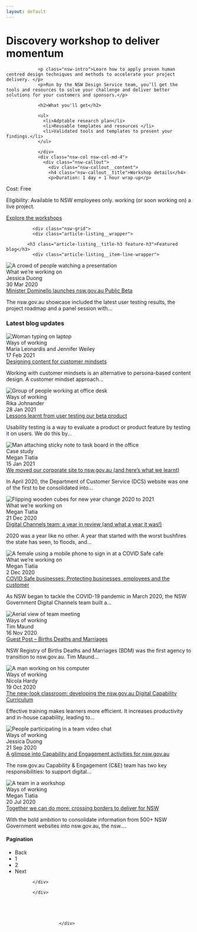 ```yaml
---
layout: default
---
```


<div class="nsw-grid">
              <div class="nsw-row nsw-m-bottom-sm">
						    <div class="nsw-col">
                      <h1>Discovery workshop to deliver momentum</h1>
                </div>
						  </div>
              <div class="nsw-row nsw-m-bottom-sm">
						    <div class="nsw-col nsw-col-md-8">

                <p class="nsw-intro">Learn how to apply proven human centred design techniques and methods to accelerate your project delivery. </p>
                <p>Run by the NSW Design Service team, you’ll get the tools and resources to solve your challenge and deliver better solutions for your customers and sponsors.</p>

                <h2>What you'll get</h2>

                <ul>
                  <li>Adptable research plan</li>
                  <li>Reusable templates and resources </li>
                  <li>Validated tools and templates to present your findings.</li>
                </ul>

                </div>
                <div class="nsw-col nsw-col-md-4">
                  <div class="nsw-callout">
                    <div class="nsw-callout__content">
                    <h4 class="nsw-callout__title">Workshop details</h4>
                    <p>Duration: 1 day + 1 hour wrap-up</p>
<p>Cost: Free</p>
<p>Eligibility: Available to NSW employees only. working (or soon working on) a live project.</p>
<p><a href="#" class="nsw-text-link">Explore the workshops</a></p>
                  </div>
                  </div>
                </div>
						  </div>
              <div class="nsw-row">

              <div class="nsw-grid">
              <div class="article-listing__wrapper">
<div class="article-listing__cards">

            <h3 class="article-listing__title-h3 feature-h3">Featured blog</h3>
              <div class="article-listing__item-line-wrapper">
  <div class="views-row">
  <div class="views-field views-field-card-image">          <div class="field-content">

<picture>
      <source srcset="/sites/default/files/styles/card_full_lg_x1/public/2020-10/Minister-Dominello-presenting.jpg?h=ee11da7d&amp;itok=_ciBJQE_ 1x, /sites/default/files/styles/card_full_lg_x2/public/2020-10/Minister-Dominello-presenting.jpg?h=ee11da7d&amp;itok=PZTJbXZC 2x" media="(min-width: 1280px)" type="image/jpeg">
  <source srcset="/sites/default/files/styles/card_full_md_x1/public/2020-10/Minister-Dominello-presenting.jpg?h=ee11da7d&amp;itok=a3hfIcXZ 1x, /sites/default/files/styles/card_full_md_x2/public/2020-10/Minister-Dominello-presenting.jpg?h=ee11da7d&amp;itok=0uPIRdMk 2x" media="(min-width: 768px)" type="image/jpeg">
  <source srcset="/sites/default/files/styles/card_x1/public/2020-10/Minister-Dominello-presenting.jpg?h=ee11da7d&amp;itok=GN3SlwGI 1x, /sites/default/files/styles/card_x2/public/2020-10/Minister-Dominello-presenting.jpg?h=ee11da7d&amp;itok=6TNNmqWI 2x" type="image/jpeg">
      <img class="card-full__image" src="/sites/default/files/styles/card_x1/public/2020-10/Minister-Dominello-presenting.jpg?h=ee11da7d&amp;itok=GN3SlwGI" alt="A crowd of people watching a presentation" typeof="foaf:Image">

</picture>




</div>
</div>                  <div class="detail-wrapper">
<div class="views-field views-field-field-article-category">          <div class="field-content">What we’re working on</div>
</div>            <div class="views-field views-field-field-article-author">          <div class="field-content">Jessica Duong</div>
</div>            <div class="views-field views-field-field-article-date">          <div class="field-content">30 Mar 2020</div>
</div>            <div class="views-field views-field-title">          <span class="field-content"><a href="/consolidation/blog/minister-dominello-launches-nswgovau-public-beta" hreflang="en">Minister Dominello launches nsw.gov.au Public Beta</a></span>
</div>            <div class="views-field views-field-field-deck">          <div class="field-content"><p>The nsw.gov.au showcase included the latest user testing results, the project roadmap and a panel session with…</p></div>
</div>          </div>

</div>
  </div>
            <h3 class="article-listing__title-h3">Latest blog updates</h3>
  <div class="views-row">
<div class="views-field views-field-card-image">          <div class="field-content">

<picture>
      <source srcset="/sites/default/files/styles/card_full_lg_x1/public/2020-12/Woman-typing-on-laptop.jpg?h=9d96f97f&amp;itok=owGHiC-e 1x, /sites/default/files/styles/card_full_lg_x2/public/2020-12/Woman-typing-on-laptop.jpg?h=9d96f97f&amp;itok=hKsWWAsI 2x" media="(min-width: 1280px)" type="image/jpeg">
  <source srcset="/sites/default/files/styles/card_full_md_x1/public/2020-12/Woman-typing-on-laptop.jpg?h=9d96f97f&amp;itok=pWSBZpy5 1x, /sites/default/files/styles/card_full_md_x2/public/2020-12/Woman-typing-on-laptop.jpg?h=9d96f97f&amp;itok=0EOz2TR4 2x" media="(min-width: 768px)" type="image/jpeg">
  <source srcset="/sites/default/files/styles/card_x1/public/2020-12/Woman-typing-on-laptop.jpg?h=9d96f97f&amp;itok=99Pa97BB 1x, /sites/default/files/styles/card_x2/public/2020-12/Woman-typing-on-laptop.jpg?h=9d96f97f&amp;itok=ZmkK7xrg 2x" type="image/jpeg">
      <img class="card-full__image" src="/sites/default/files/styles/card_x1/public/2020-12/Woman-typing-on-laptop.jpg?h=9d96f97f&amp;itok=99Pa97BB" alt="Woman typing on laptop" typeof="foaf:Image">

</picture>




</div>
</div>                  <div class="detail-wrapper">
<div class="views-field views-field-field-article-category">          <div class="field-content">Ways of working</div>
</div>            <div class="views-field views-field-field-article-author">          <div class="field-content">Maria Leonardis and Jennifer Weiley</div>
</div>            <div class="views-field views-field-field-article-date">          <div class="field-content">17 Feb 2021</div>
</div>            <div class="views-field views-field-title">          <span class="field-content"><a href="/consolidation/blog/designing-content-for-customer-mindsets" hreflang="en">Designing content for customer mindsets</a></span>
</div>            <div class="views-field views-field-field-deck">          <div class="field-content"><p>Working with customer mindsets is an alternative to persona-based content design. A customer mindset approach…</p></div>
</div>          </div>

</div>
                <div class="views-row">
<div class="views-field views-field-card-image">          <div class="field-content">

<picture>
      <source srcset="/sites/default/files/styles/card_full_lg_x1/public/2020-12/Group-of-people-working-at-office-desk.jpg?h=9d96f97f&amp;itok=Q9XHAoBq 1x, /sites/default/files/styles/card_full_lg_x2/public/2020-12/Group-of-people-working-at-office-desk.jpg?h=9d96f97f&amp;itok=tmm8tyzk 2x" media="(min-width: 1280px)" type="image/jpeg">
  <source srcset="/sites/default/files/styles/card_full_md_x1/public/2020-12/Group-of-people-working-at-office-desk.jpg?h=9d96f97f&amp;itok=c4b158Hz 1x, /sites/default/files/styles/card_full_md_x2/public/2020-12/Group-of-people-working-at-office-desk.jpg?h=9d96f97f&amp;itok=xTP6TXv7 2x" media="(min-width: 768px)" type="image/jpeg">
  <source srcset="/sites/default/files/styles/card_x1/public/2020-12/Group-of-people-working-at-office-desk.jpg?h=9d96f97f&amp;itok=8nDOEQ2B 1x, /sites/default/files/styles/card_x2/public/2020-12/Group-of-people-working-at-office-desk.jpg?h=9d96f97f&amp;itok=ESEarhxg 2x" type="image/jpeg">
      <img class="card-full__image" src="/sites/default/files/styles/card_x1/public/2020-12/Group-of-people-working-at-office-desk.jpg?h=9d96f97f&amp;itok=8nDOEQ2B" alt="Group of people working at office desk" typeof="foaf:Image">

</picture>




</div>
</div>                  <div class="detail-wrapper">
<div class="views-field views-field-field-article-category">          <div class="field-content">Ways of working</div>
</div>            <div class="views-field views-field-field-article-author">          <div class="field-content">Rika Johnander</div>
</div>            <div class="views-field views-field-field-article-date">          <div class="field-content">28 Jan 2021</div>
</div>            <div class="views-field views-field-title">          <span class="field-content"><a href="/consolidation/blog/lessons-learnt-from-user-testing-our-beta-product" hreflang="en">Lessons learnt from user testing our beta product</a></span>
</div>            <div class="views-field views-field-field-deck">          <div class="field-content"><p>Usability testing is a way to evaluate a product or product feature by testing it on users. We do this by…</p></div>
</div>          </div>

</div>
                <div class="views-row">
<div class="views-field views-field-card-image">          <div class="field-content">

<picture>
      <source srcset="/sites/default/files/styles/card_full_lg_x1/public/2020-12/Man-attaching-sticky-note-to-task-board-in-the-office.jpg?h=9d96f97f&amp;itok=J00LwmMl 1x, /sites/default/files/styles/card_full_lg_x2/public/2020-12/Man-attaching-sticky-note-to-task-board-in-the-office.jpg?h=9d96f97f&amp;itok=66MJIa03 2x" media="(min-width: 1280px)" type="image/jpeg">
  <source srcset="/sites/default/files/styles/card_full_md_x1/public/2020-12/Man-attaching-sticky-note-to-task-board-in-the-office.jpg?h=9d96f97f&amp;itok=kwhXn-nZ 1x, /sites/default/files/styles/card_full_md_x2/public/2020-12/Man-attaching-sticky-note-to-task-board-in-the-office.jpg?h=9d96f97f&amp;itok=MuduTmbQ 2x" media="(min-width: 768px)" type="image/jpeg">
  <source srcset="/sites/default/files/styles/card_x1/public/2020-12/Man-attaching-sticky-note-to-task-board-in-the-office.jpg?h=9d96f97f&amp;itok=9NGtieir 1x, /sites/default/files/styles/card_x2/public/2020-12/Man-attaching-sticky-note-to-task-board-in-the-office.jpg?h=9d96f97f&amp;itok=o5qEEThy 2x" type="image/jpeg">
      <img class="card-full__image" src="/sites/default/files/styles/card_x1/public/2020-12/Man-attaching-sticky-note-to-task-board-in-the-office.jpg?h=9d96f97f&amp;itok=9NGtieir" alt="Man attaching sticky note to task board in the office" typeof="foaf:Image">

</picture>




</div>
</div>                  <div class="detail-wrapper">
<div class="views-field views-field-field-article-category">          <div class="field-content">Case study</div>
</div>            <div class="views-field views-field-field-article-author">          <div class="field-content">Megan Tiatia</div>
</div>            <div class="views-field views-field-field-article-date">          <div class="field-content">15 Jan 2021</div>
</div>            <div class="views-field views-field-title">          <span class="field-content"><a href="/consolidation/blog/we-moved-our-corporate-site-to-nswgovau" hreflang="en">We moved our corporate site to nsw.gov.au (and here’s what we learnt)</a></span>
</div>            <div class="views-field views-field-field-deck">          <div class="field-content"><p>In April 2020, the Department of Customer Service (DCS) website was one of the first to be consolidated into…</p></div>
</div>          </div>

</div>
                <div class="views-row">
<div class="views-field views-field-card-image">          <div class="field-content">

<picture>
      <source srcset="/sites/default/files/styles/card_full_lg_x1/public/2020-12/Flipping-wooden-cubes-for-new-year-change-2020-to-2021.jpg?h=8227057d&amp;itok=_OnA-o5t 1x, /sites/default/files/styles/card_full_lg_x2/public/2020-12/Flipping-wooden-cubes-for-new-year-change-2020-to-2021.jpg?h=8227057d&amp;itok=W_aqW7uh 2x" media="(min-width: 1280px)" type="image/jpeg">
  <source srcset="/sites/default/files/styles/card_full_md_x1/public/2020-12/Flipping-wooden-cubes-for-new-year-change-2020-to-2021.jpg?h=8227057d&amp;itok=UrXI_a3Z 1x, /sites/default/files/styles/card_full_md_x2/public/2020-12/Flipping-wooden-cubes-for-new-year-change-2020-to-2021.jpg?h=8227057d&amp;itok=rbZKVu7e 2x" media="(min-width: 768px)" type="image/jpeg">
  <source srcset="/sites/default/files/styles/card_x1/public/2020-12/Flipping-wooden-cubes-for-new-year-change-2020-to-2021.jpg?h=8227057d&amp;itok=hnEzMsz7 1x, /sites/default/files/styles/card_x2/public/2020-12/Flipping-wooden-cubes-for-new-year-change-2020-to-2021.jpg?h=8227057d&amp;itok=5dL2l8U1 2x" type="image/jpeg">
      <img class="card-full__image" src="/sites/default/files/styles/card_x1/public/2020-12/Flipping-wooden-cubes-for-new-year-change-2020-to-2021.jpg?h=8227057d&amp;itok=hnEzMsz7" alt="Flipping wooden cubes for new year change 2020 to 2021" typeof="foaf:Image">

</picture>




</div>
</div>                  <div class="detail-wrapper">
<div class="views-field views-field-field-article-category">          <div class="field-content">What we’re working on</div>
</div>            <div class="views-field views-field-field-article-author">          <div class="field-content">Megan Tiatia</div>
</div>            <div class="views-field views-field-field-article-date">          <div class="field-content">21 Dec 2020</div>
</div>            <div class="views-field views-field-title">          <span class="field-content"><a href="/consolidation/blog/digital-channels-team-a-year-review-and-what-a-year-it-was" hreflang="en">Digital Channels team: a year in review (and what a year it was!)</a></span>
</div>            <div class="views-field views-field-field-deck">          <div class="field-content"><p>2020 was a year like no other. A year that started with the worst bushfires the state has seen, to floods, and…</p></div>
</div>          </div>

</div>
                <div class="views-row">
<div class="views-field views-field-card-image">          <div class="field-content">

<picture>
      <source srcset="/sites/default/files/styles/card_full_lg_x1/public/2020-09/female-using-a-mobile-phone-to-sign-in-at-a-covid-safe-cafe.jpg?h=ee11da7d&amp;itok=cpOOxXIx 1x, /sites/default/files/styles/card_full_lg_x2/public/2020-09/female-using-a-mobile-phone-to-sign-in-at-a-covid-safe-cafe.jpg?h=ee11da7d&amp;itok=Ekh_MMzu 2x" media="(min-width: 1280px)" type="image/jpeg">
  <source srcset="/sites/default/files/styles/card_full_md_x1/public/2020-09/female-using-a-mobile-phone-to-sign-in-at-a-covid-safe-cafe.jpg?h=ee11da7d&amp;itok=GWy-wXRB 1x, /sites/default/files/styles/card_full_md_x2/public/2020-09/female-using-a-mobile-phone-to-sign-in-at-a-covid-safe-cafe.jpg?h=ee11da7d&amp;itok=CKnjZGvQ 2x" media="(min-width: 768px)" type="image/jpeg">
  <source srcset="/sites/default/files/styles/card_x1/public/2020-09/female-using-a-mobile-phone-to-sign-in-at-a-covid-safe-cafe.jpg?h=ee11da7d&amp;itok=TwAJN99F 1x, /sites/default/files/styles/card_x2/public/2020-09/female-using-a-mobile-phone-to-sign-in-at-a-covid-safe-cafe.jpg?h=ee11da7d&amp;itok=bPqImHi5 2x" type="image/jpeg">
      <img class="card-full__image" src="/sites/default/files/styles/card_x1/public/2020-09/female-using-a-mobile-phone-to-sign-in-at-a-covid-safe-cafe.jpg?h=ee11da7d&amp;itok=TwAJN99F" alt="A female using a mobile phone to sign in at a COVID Safe cafe" typeof="foaf:Image">

</picture>




</div>
</div>                  <div class="detail-wrapper">
<div class="views-field views-field-field-article-category">          <div class="field-content">What we’re working on</div>
</div>            <div class="views-field views-field-field-article-author">          <div class="field-content">Megan Tiatia</div>
</div>            <div class="views-field views-field-field-article-date">          <div class="field-content">2 Dec 2020</div>
</div>            <div class="views-field views-field-title">          <span class="field-content"><a href="/consolidation/blog/covid-safe-businesses-protecting-businesses-employees-and-customer" hreflang="en">COVID Safe businesses: Protecting businesses, employees and the customer</a></span>
</div>            <div class="views-field views-field-field-deck">          <div class="field-content"><p>As NSW began to tackle the COVID-19 pandemic in March 2020, the NSW Government Digital Channels team built a…</p></div>
</div>          </div>

</div>
                <div class="views-row">
<div class="views-field views-field-card-image">          <div class="field-content">

<picture>
      <source srcset="/sites/default/files/styles/card_full_lg_x1/public/2020-10/aerial-view-of-team-meeting_0.jpg?h=ee11da7d&amp;itok=Qq091xIl 1x, /sites/default/files/styles/card_full_lg_x2/public/2020-10/aerial-view-of-team-meeting_0.jpg?h=ee11da7d&amp;itok=wPDeH7OF 2x" media="(min-width: 1280px)" type="image/jpeg">
  <source srcset="/sites/default/files/styles/card_full_md_x1/public/2020-10/aerial-view-of-team-meeting_0.jpg?h=ee11da7d&amp;itok=Tv7Sp8ha 1x, /sites/default/files/styles/card_full_md_x2/public/2020-10/aerial-view-of-team-meeting_0.jpg?h=ee11da7d&amp;itok=pNQnjjQ9 2x" media="(min-width: 768px)" type="image/jpeg">
  <source srcset="/sites/default/files/styles/card_x1/public/2020-10/aerial-view-of-team-meeting_0.jpg?h=ee11da7d&amp;itok=nLzN0jdL 1x, /sites/default/files/styles/card_x2/public/2020-10/aerial-view-of-team-meeting_0.jpg?h=ee11da7d&amp;itok=NUhOXWZd 2x" type="image/jpeg">
      <img class="card-full__image" src="/sites/default/files/styles/card_x1/public/2020-10/aerial-view-of-team-meeting_0.jpg?h=ee11da7d&amp;itok=nLzN0jdL" alt="Aerial view of team meeting" typeof="foaf:Image">

</picture>




</div>
</div>                  <div class="detail-wrapper">
<div class="views-field views-field-field-article-category">          <div class="field-content">Ways of working</div>
</div>            <div class="views-field views-field-field-article-author">          <div class="field-content">Tim Maund</div>
</div>            <div class="views-field views-field-field-article-date">          <div class="field-content">16 Nov 2020</div>
</div>            <div class="views-field views-field-title">          <span class="field-content"><a href="/consolidation/blog/guest-post-%E2%80%93-births-deaths-and-marriages" hreflang="en">Guest Post – Births Deaths and Marriages </a></span>
</div>            <div class="views-field views-field-field-deck">          <div class="field-content"><p>NSW Registry of Births Deaths and Marriages (BDM) was the first agency to transition to nsw.gov.au. Tim Maund…</p></div>
</div>          </div>

</div>
                <div class="views-row">
<div class="views-field views-field-card-image">          <div class="field-content">

<picture>
      <source srcset="/sites/default/files/styles/card_full_lg_x1/public/2020-10/a-man-working-on-his-computer_0.jpg?h=ee11da7d&amp;itok=AjzPZ7t9 1x, /sites/default/files/styles/card_full_lg_x2/public/2020-10/a-man-working-on-his-computer_0.jpg?h=ee11da7d&amp;itok=D7daK_vK 2x" media="(min-width: 1280px)" type="image/jpeg">
  <source srcset="/sites/default/files/styles/card_full_md_x1/public/2020-10/a-man-working-on-his-computer_0.jpg?h=ee11da7d&amp;itok=OTOCvfUW 1x, /sites/default/files/styles/card_full_md_x2/public/2020-10/a-man-working-on-his-computer_0.jpg?h=ee11da7d&amp;itok=sBSaZklq 2x" media="(min-width: 768px)" type="image/jpeg">
  <source srcset="/sites/default/files/styles/card_x1/public/2020-10/a-man-working-on-his-computer_0.jpg?h=ee11da7d&amp;itok=RiPugNmm 1x, /sites/default/files/styles/card_x2/public/2020-10/a-man-working-on-his-computer_0.jpg?h=ee11da7d&amp;itok=E4fDz5Bx 2x" type="image/jpeg">
      <img class="card-full__image" src="/sites/default/files/styles/card_x1/public/2020-10/a-man-working-on-his-computer_0.jpg?h=ee11da7d&amp;itok=RiPugNmm" alt="A man working on his computer" typeof="foaf:Image">

</picture>




</div>
</div>                  <div class="detail-wrapper">
<div class="views-field views-field-field-article-category">          <div class="field-content">Ways of working</div>
</div>            <div class="views-field views-field-field-article-author">          <div class="field-content">Nicola Hardy</div>
</div>            <div class="views-field views-field-field-article-date">          <div class="field-content">19 Oct 2020</div>
</div>            <div class="views-field views-field-title">          <span class="field-content"><a href="/consolidation/blog/new-look-classroom-developing-nswgovau-digital-capability-curriculum" hreflang="en">The new-look classroom: developing the nsw.gov.au Digital Capability Curriculum</a></span>
</div>            <div class="views-field views-field-field-deck">          <div class="field-content"><p>Effective training makes learners more efficient. It increases productivity and in-house capability, leading to…</p></div>
</div>          </div>

</div>
                <div class="views-row">
<div class="views-field views-field-card-image">          <div class="field-content">

<picture>
      <source srcset="/sites/default/files/styles/card_full_lg_x1/public/2020-10/people-in-an-online-video-chat_0.jpg?h=ee11da7d&amp;itok=HTDPIxmw 1x, /sites/default/files/styles/card_full_lg_x2/public/2020-10/people-in-an-online-video-chat_0.jpg?h=ee11da7d&amp;itok=hDVtoAzm 2x" media="(min-width: 1280px)" type="image/jpeg">
  <source srcset="/sites/default/files/styles/card_full_md_x1/public/2020-10/people-in-an-online-video-chat_0.jpg?h=ee11da7d&amp;itok=RtoJdBSc 1x, /sites/default/files/styles/card_full_md_x2/public/2020-10/people-in-an-online-video-chat_0.jpg?h=ee11da7d&amp;itok=Hk27Ilu2 2x" media="(min-width: 768px)" type="image/jpeg">
  <source srcset="/sites/default/files/styles/card_x1/public/2020-10/people-in-an-online-video-chat_0.jpg?h=ee11da7d&amp;itok=dQcE3-NT 1x, /sites/default/files/styles/card_x2/public/2020-10/people-in-an-online-video-chat_0.jpg?h=ee11da7d&amp;itok=Q75N45v8 2x" type="image/jpeg">
      <img class="card-full__image" src="/sites/default/files/styles/card_x1/public/2020-10/people-in-an-online-video-chat_0.jpg?h=ee11da7d&amp;itok=dQcE3-NT" alt="People participating in a team video chat" typeof="foaf:Image">

</picture>




</div>
</div>                  <div class="detail-wrapper">
<div class="views-field views-field-field-article-category">          <div class="field-content">Ways of working</div>
</div>            <div class="views-field views-field-field-article-author">          <div class="field-content">Jessica Duong </div>
</div>            <div class="views-field views-field-field-article-date">          <div class="field-content">21 Sep 2020</div>
</div>            <div class="views-field views-field-title">          <span class="field-content"><a href="/consolidation/blog/a-glimpse-into-capability-and-engagement-activities-for-nswgovau" hreflang="en">A glimpse into Capability and Engagement activities for nsw.gov.au </a></span>
</div>            <div class="views-field views-field-field-deck">          <div class="field-content"><p>The nsw.gov.au Capability &amp; Engagement (C&amp;E) team has two key responsibilities: to support digital…</p></div>
</div>          </div>

</div>
                <div class="views-row">
<div class="views-field views-field-card-image">          <div class="field-content">

<picture>
      <source srcset="/sites/default/files/styles/card_full_lg_x1/public/2020-10/a-team-in-a-workshop_0.jpg?h=ee11da7d&amp;itok=HcjiGxH_ 1x, /sites/default/files/styles/card_full_lg_x2/public/2020-10/a-team-in-a-workshop_0.jpg?h=ee11da7d&amp;itok=-YxiT7Lv 2x" media="(min-width: 1280px)" type="image/jpeg">
  <source srcset="/sites/default/files/styles/card_full_md_x1/public/2020-10/a-team-in-a-workshop_0.jpg?h=ee11da7d&amp;itok=_N0prNsX 1x, /sites/default/files/styles/card_full_md_x2/public/2020-10/a-team-in-a-workshop_0.jpg?h=ee11da7d&amp;itok=EusnBrYD 2x" media="(min-width: 768px)" type="image/jpeg">
  <source srcset="/sites/default/files/styles/card_x1/public/2020-10/a-team-in-a-workshop_0.jpg?h=ee11da7d&amp;itok=lTwLpqm3 1x, /sites/default/files/styles/card_x2/public/2020-10/a-team-in-a-workshop_0.jpg?h=ee11da7d&amp;itok=pB4Yg-9F 2x" type="image/jpeg">
      <img class="card-full__image" src="/sites/default/files/styles/card_x1/public/2020-10/a-team-in-a-workshop_0.jpg?h=ee11da7d&amp;itok=lTwLpqm3" alt="A team in a workshop" typeof="foaf:Image">

</picture>




</div>
</div>                  <div class="detail-wrapper">
<div class="views-field views-field-field-article-category">          <div class="field-content">Ways of working</div>
</div>            <div class="views-field views-field-field-article-author">          <div class="field-content">Megan Tiatia </div>
</div>            <div class="views-field views-field-field-article-date">          <div class="field-content">20 Jul 2020</div>
</div>            <div class="views-field views-field-title">          <span class="field-content"><a href="/consolidation/blog/together-we-can-do-more-crossing-borders-to-deliver-for-nsw" hreflang="en">Together we can do more: crossing borders to deliver for NSW</a></span>
</div>            <div class="views-field views-field-field-deck">          <div class="field-content"><p>With the bold ambition to consolidate information from 500+ NSW Government websites into nsw.gov.au, the nsw.…</p></div>
</div>          </div>

</div>


</div>

<nav class="pager" role="navigation" aria-labelledby="pagination-heading">
<h4 id="pagination-heading" class="visually-hidden">Pagination</h4>
<ul class="text-center more-link pager__items js-pager__items list-style-none">
<li class="pager__item inline_block link-disable">
      <span class="previous" title="Show less results" rel="prev">Back</span>
  </li>
  <li class="pager__item is-active inline_block">
                              <span href="?combine_blog=&amp;date_start=&amp;date_end=&amp;page=0" title="Current page" class="views-ajax-link">1</span>
</li>
  <li class="pager__item inline_block">
                              <span href="?combine_blog=&amp;date_start=&amp;date_end=&amp;page=1" title="Go to page 2" class="views-ajax-link">2</span>
</li>
<li class="pager__item inline_block link-enable">
      <span href="?combine_blog=&amp;date_start=&amp;date_end=&amp;page=1" class="next  views-ajax-link" title="Show more results" rel="next">Next</span>
  </li>
</ul>
</nav>

</div>

              </div>              

              </div>





						</div>
